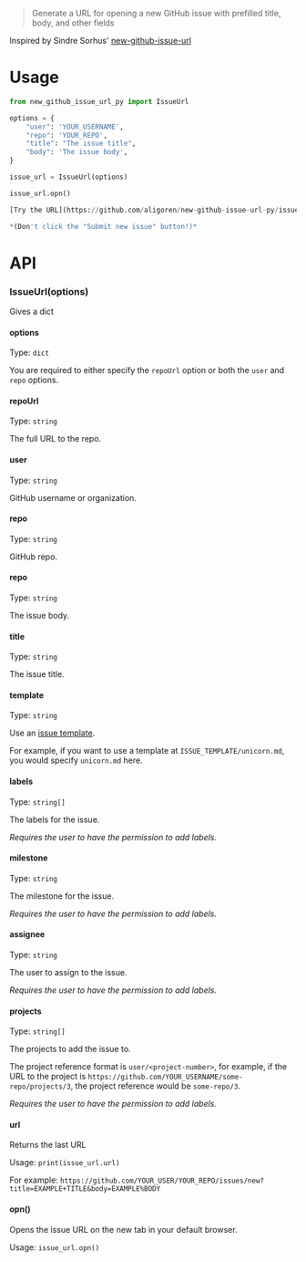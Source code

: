 > Generate a URL for opening a new GitHub issue with prefilled title, body, and other fields

Inspired by Sindre Sorhus' [new-github-issue-url](https://github.com/sindresorhus/new-github-issue-url)

# Usage

```python
from new_github_issue_url_py import IssueUrl

options = {
    "user": 'YOUR_USERNAME',
    "repo": 'YOUR_REPO',
    "title": "The issue title",
    "body": 'The issue body',
}

issue_url = IssueUrl(options)

issue_url.opn()

[Try the URL](https://github.com/aligoren/new-github-issue-url-py/issues/new?user=aligoren&repo=new-github-issue-url-py&title=I%27m+just+a+human&body=%0A%0A%0A---%0AI%27m+a+human.+Please+be+nice.)

*(Don't click the "Submit new issue" button!)*
```

# API

### IssueUrl(options)

Gives a dict

#### options

Type: `dict`

You are required to either specify the `repoUrl` option or both the `user` and `repo` options.

#### repoUrl

Type: `string`

The full URL to the repo.

#### user

Type: `string`

GitHub username or organization.

#### repo

Type: `string`

GitHub repo.

#### repo

Type: `string`

The issue body.

#### title

Type: `string`

The issue title.

#### template

Type: `string`

Use an [issue template](https://help.github.com/articles/manually-creating-a-single-issue-template-for-your-repository/).

For example, if you want to use a template at `ISSUE_TEMPLATE/unicorn.md`, you would specify `unicorn.md` here.

#### labels

Type: `string[]`

The labels for the issue.

*Requires the user to have the permission to add labels.*

#### milestone

Type: `string`

The milestone for the issue.

*Requires the user to have the permission to add labels.*

#### assignee

Type: `string`

The user to assign to the issue.

*Requires the user to have the permission to add labels.*

#### projects

Type: `string[]`

The projects to add the issue to.

The project reference format is `user/<project-number>`, for example, if the URL to the project is `https://github.com/YOUR_USERNAME/some-repo/projects/3`, the project reference would be `some-repo/3`.

*Requires the user to have the permission to add labels.*

#### url

Returns the last URL

Usage: `print(issue_url.url)`

For example: `https://github.com/YOUR_USER/YOUR_REPO/issues/new?title=EXAMPLE+TITLE&body=EXAMPLE%BODY`

#### opn()

Opens the issue URL on the new tab in your default browser.

Usage: `issue_url.opn()`